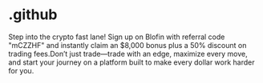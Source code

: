 # .github
Step into the crypto fast lane! Sign up on Blofin with referral code "mCZZHF" and instantly claim an $8,000 bonus plus a 50% discount on trading fees.Don’t just trade—trade with an edge, maximize every move, and start your journey on a platform built to make every dollar work harder for you.
